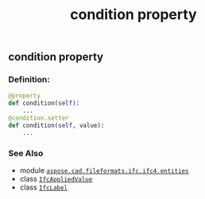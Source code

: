 ﻿---
title: condition property
second_title: Aspose.CAD for Python via .NET API References
description: 
type: docs
weight: 80
url: /python-net/aspose.cad.fileformats.ifc.ifc4.entities/ifcappliedvalue/condition/
is_root: false
---

## condition property

### Definition:
```python
@property
def condition(self):
    ...
@condition.setter
def condition(self, value):
    ...
```

### See Also
* module [`aspose.cad.fileformats.ifc.ifc4.entities`](../../)
* class [`IfcAppliedValue`](/cad/python-net/aspose.cad.fileformats.ifc.ifc4.entities/ifcappliedvalue)
* class [`IfcLabel`](/cad/python-net/aspose.cad.fileformats.ifc.ifc4.types/ifclabel)
